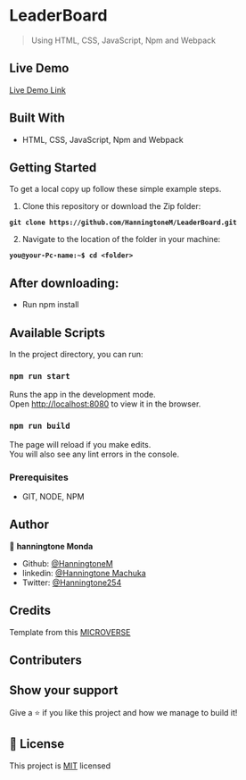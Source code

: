 # LeaderBoard

> Using HTML, CSS, JavaScript, Npm and Webpack

## Live Demo

[Live Demo Link](https://hanningtonem.github.io/LeaderBoard/)



## Built With

- HTML, CSS, JavaScript, Npm and Webpack

## Getting Started

To get a local copy up follow these simple example steps.

1. Clone this repository or download the Zip folder:

**``git clone https://github.com/HanningtoneM/LeaderBoard.git``**

2. Navigate to the location of the folder in your machine:

**``you@your-Pc-name:~$ cd <folder>``**

## After downloading:
- Run npm install

## Available Scripts

In the project directory, you can run:

### `npm run start`

Runs the app in the development mode.\
Open [http://localhost:8080](http://localhost:8080) to view it in the browser.

### `npm run build`

The page will reload if you make edits.\
You will also see any lint errors in the console.

### Prerequisites

- GIT, NODE, NPM

## Author

👤 **hanningtone Monda**

- Github: [@HanningtoneM](https://github.com/HanningtoneM)
- linkedin: [@Hanningtone Machuka](https://www.linkedin.com/in/hanningtone-machuka-58501722a)
- Twitter: [@Hanningtone254](https://twitter.com/Hanningtone254?t=YVXXz9EZzOhR5vPi3DlHDQ&s=09)

## Credits

Template from this [MICROVERSE](https://www.microverse.org/)

## Contributers

## Show your support

Give a ⭐️ if you like this project and how we manage to build it!

## 📝 License

This project is [MIT](./MIT.md) licensed